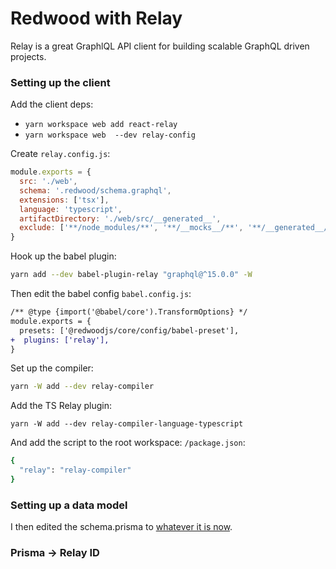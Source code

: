 # Redwood with Relay

Relay is a great GraphlQL API client for building scalable GraphQL driven projects.

### Setting up the client

Add the client deps:

- `yarn workspace web add react-relay`
- `yarn workspace web  --dev relay-config`

Create `relay.config.js`:

```js
module.exports = {
  src: './web',
  schema: '.redwood/schema.graphql',
  extensions: ['tsx'],
  language: 'typescript',
  artifactDirectory: './web/src/__generated__',
  exclude: ['**/node_modules/**', '**/__mocks__/**', '**/__generated__/**'],
}
```

Hook up the babel plugin:

```sh
yarn add --dev babel-plugin-relay "graphql@^15.0.0" -W
```

Then edit the babel config `babel.config.js`:

```diff
/** @type {import('@babel/core').TransformOptions} */
module.exports = {
  presets: ['@redwoodjs/core/config/babel-preset'],
+  plugins: ['relay'],
}
```

Set up the compiler:

```sh
yarn -W add --dev relay-compiler
```

Add the TS Relay plugin:

```
yarn -W add --dev relay-compiler-language-typescript
```

And add the script to the root workspace: `/package.json`:

```sh
{
  "relay": "relay-compiler"
}
```

### Setting up a data model

I then edited the schema.prisma to [whatever it is now](./api/db/schema.prisma).

### Prisma -> Relay ID



